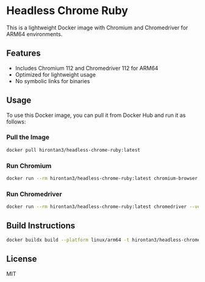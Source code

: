 # Headless Chrome Ruby

This is a lightweight Docker image with Chromium and Chromedriver for ARM64 environments.

## Features

- Includes Chromium 112 and Chromedriver 112 for ARM64
- Optimized for lightweight usage
- No symbolic links for binaries

## Usage

To use this Docker image, you can pull it from Docker Hub and run it as follows:

### Pull the Image

```bash
docker pull hirontan3/headless-chrome-ruby:latest
```

### Run Chromium

```bash
docker run --rm hirontan3/headless-chrome-ruby:latest chromium-browser --version
```

### Run Chromedriver

```bash
docker run --rm hirontan3/headless-chrome-ruby:latest chromedriver --version
```

## Build Instructions

```bash
docker buildx build --platform linux/arm64 -t hirontan3/headless-chrome-ruby:[ruby-version(ex. 3.2.2)] -t hirontan3/headless-chrome-ruby:latest --push .
```

## License

MIT
